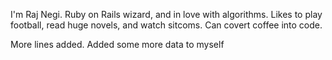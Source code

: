 I'm Raj Negi. Ruby on Rails wizard, and in love with algorithms. Likes to play football, read huge novels, and watch sitcoms. Can covert coffee into code.

More lines added.
Added some more data to myself
